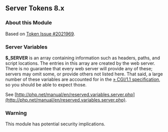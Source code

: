 Server Tokens 8.x
---------------

### About this Module
Based on [Token Issue #2021969](https://www.drupal.org/project/token/issues/2021969).

### Server Variables
**$_SERVER** is an array containing information such as headers, paths, and script locations. The entries in this array are created by the web server. There is no guarantee that every web server will provide any of these; servers may omit some, or provide others not listed here. That said, a large number of these variables are accounted for in the [» CGI/1.1 specification](http://www.faqs.org/rfcs/rfc3875), so you should be able to expect those.

See [http://php.net/manual/en/reserved.variables.server.php](http://php.net/manual/en/reserved.variables.server.php).

### Warning
This module has potential security implications.